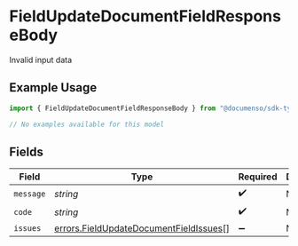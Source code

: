 # FieldUpdateDocumentFieldResponseBody

Invalid input data

## Example Usage

```typescript
import { FieldUpdateDocumentFieldResponseBody } from "@documenso/sdk-typescript/models/errors";

// No examples available for this model
```

## Fields

| Field                                                                                            | Type                                                                                             | Required                                                                                         | Description                                                                                      |
| ------------------------------------------------------------------------------------------------ | ------------------------------------------------------------------------------------------------ | ------------------------------------------------------------------------------------------------ | ------------------------------------------------------------------------------------------------ |
| `message`                                                                                        | *string*                                                                                         | :heavy_check_mark:                                                                               | N/A                                                                                              |
| `code`                                                                                           | *string*                                                                                         | :heavy_check_mark:                                                                               | N/A                                                                                              |
| `issues`                                                                                         | [errors.FieldUpdateDocumentFieldIssues](../../models/errors/fieldupdatedocumentfieldissues.md)[] | :heavy_minus_sign:                                                                               | N/A                                                                                              |